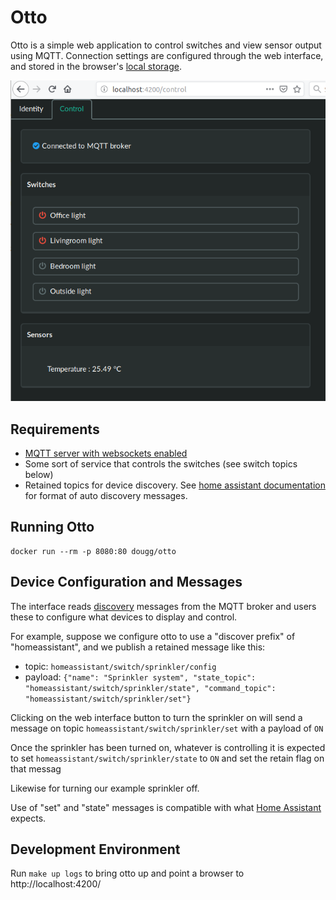 # Otto

Otto is a simple web application to control switches and view sensor output using MQTT. Connection settings are configured through the web interface, and stored in the browser's [local storage](https://developer.mozilla.org/en-US/docs/Web/API/Web_Storage_API).

![screenshot](screenshot.png)

## Requirements

* [MQTT server with websockets enabled](http://www.steves-internet-guide.com/mqtt-websockets/)
* Some sort of service that controls the switches (see switch topics below)
* Retained topics for device discovery. See [home assistant documentation](https://www.home-assistant.io/docs/mqtt/discovery/) for format of auto discovery messages.

## Running Otto

```
docker run --rm -p 8080:80 dougg/otto
```

## Device Configuration and Messages

The interface reads [discovery](https://www.home-assistant.io/docs/mqtt/discovery/) messages from the MQTT broker and users these to configure what devices to display and control.

For example, suppose we configure otto to use a "discover prefix" of "homeassistant", and we publish a retained message like this:

* topic: `homeassistant/switch/sprinkler/config`
* payload: `{"name": "Sprinkler system", "state_topic": "homeassistant/switch/sprinkler/state", "command_topic": "homeassistant/switch/sprinkler/set"}`

Clicking on the web interface button to turn the sprinkler on will send a message on topic `homeassistant/switch/sprinkler/set` with a payload of `ON`

Once the sprinkler has been turned on, whatever is controlling it is expected to set `homeassistant/switch/sprinkler/state` to `ON` and set the retain flag on that messag

Likewise for turning our example sprinkler off.

Use of "set" and "state" messages is compatible with what [Home Assistant](https://www.home-assistant.io/components/switch.mqtt/) expects.

## Development Environment

Run `make up logs` to bring otto up and point a browser to http://localhost:4200/
